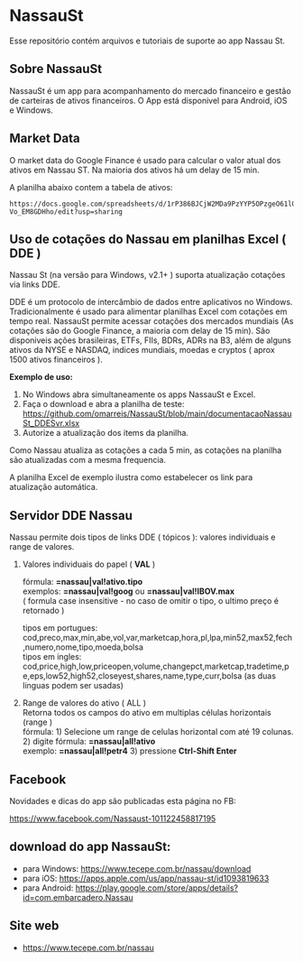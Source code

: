 # NassauSt

Esse repositório contém arquivos e tutoriais de suporte ao app Nassau St.

## Sobre NassauSt
NassauSt é um app para acompanhamento do mercado financeiro e gestão de carteiras de ativos financeiros.
O App está disponivel para Android, iOS e Windows.

## Market Data
O market data do Google Finance é usado para calcular o valor atual dos ativos em Nassau ST.
Na maioria dos ativos há um delay de 15 min.

A planilha abaixo contem a tabela de ativos:

    https://docs.google.com/spreadsheets/d/1rP386BJCjW2MDa9PzYYP5OPzgeO61lG-Vo_EM8GDHho/edit?usp=sharing
    

##  Uso de cotações do Nassau em planilhas Excel ( DDE )
Nassau St (na versão para Windows, v2.1+ ) suporta atualização cotações via links DDE.

DDE é um protocolo de intercâmbio de dados entre aplicativos no Windows. Tradicionalmente é usado para alimentar planilhas Excel com cotações em tempo real.
NassauSt permite acessar cotações dos mercados mundiais (As cotações são do Google Finance, a maioria com delay de 15 min).
São disponiveis ações brasileiras, ETFs, FIIs, BDRs, ADRs na B3, além de alguns ativos da NYSE e NASDAQ, indices mundiais, moedas e cryptos ( aprox 1500 ativos financeiros ).

**Exemplo de uso:**
1) No Windows abra simultaneamente os apps NassauSt e Excel.
2) Faça o download e abra a planilha de teste: 
      https://github.com/omarreis/NassauSt/blob/main/documentacaoNassauSt_DDESvr.xlsx
3) Autorize a atualização dos items da planilha.

Como Nassau atualiza as cotações a cada 5 min, as cotações na planilha são atualizadas com a mesma frequencia.

A planilha Excel de exemplo ilustra como estabelecer os link para atualização automática.

## Servidor DDE Nassau
Nassau permite dois tipos de links DDE ( tópicos ): valores individuais e range de valores.

1) Valores individuais do papel ( **VAL** )  												
    
   fórmula:   **=nassau|val!ativo.tipo**      
   exemplos:  **=nassau|val!goog**    ou   **=nassau|val!IBOV.max**   
   ( formula case insensitive - no caso de omitir o tipo, o ultimo preço é retornado ) 												
   
   tipos em portugues: cod,preco,max,min,abe,vol,var,marketcap,hora,pl,lpa,min52,max52,fech,numero,nome,tipo,moeda,bolsa									
   tipos em ingles: cod,price,high,low,priceopen,volume,changepct,marketcap,tradetime,pe,eps,low52,high52,closeyest,shares,name,type,curr,bolsa						            (as duas linguas podem ser usadas)												
   
2) Range de valores do ativo ( ALL ) 												
   Retorna todos os campos do ativo em multiplas células horizontais (range )												
    fórmula:  1) Selecione um range de celulas horizontal com até 19 colunas.												
              2) digite fórmula:  **=nassau|all!ativo**               
                 exemplo: **=nassau|all!petr4**
              3) pressione **Ctrl-Shift Enter**


## Facebook
Novidades e dicas do app são publicadas esta página no FB: 

   https://www.facebook.com/Nassaust-101122458817195

## download do app NassauSt: 

* para Windows: https://www.tecepe.com.br/nassau/download   
* para iOS:     https://apps.apple.com/us/app/nassau-st/id1093819633
* para Android: https://play.google.com/store/apps/details?id=com.embarcadero.Nassau 

## Site web
* https://www.tecepe.com.br/nassau

